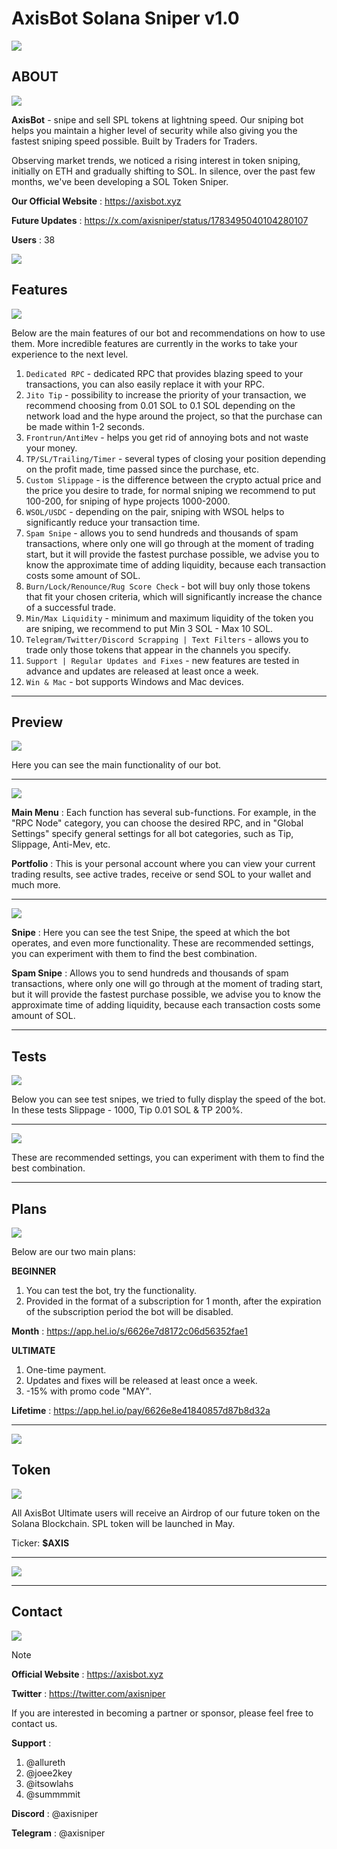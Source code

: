 # AxisBot Solana Sniper v1.0 

![](https://github.com/timuruva/solana-sniper-bot/blob/3b6f00d4968ad49370533126d6fa428c1eeca983/Files/banner.png)

## ABOUT

![](https://github.com/line.gif)

**AxisBot** - snipe and sell SPL tokens at lightning speed. Our sniping bot helps you maintain a higher level of security while also giving you the fastest sniping speed possible. Built by Traders for Traders.

Observing market trends, we noticed a rising interest in token sniping, initially on ETH and gradually shifting to SOL. In silence, over the past few months, we've been developing a SOL Token Sniper.

**Our Official Website** : https://axisbot.xyz

**Future Updates** : https://x.com/axisniper/status/1783495040104280107

**Users** : 38


![](https://github.com/timuruva/realtime-processing/blob/127d46a2edc57ec1449d8976e04f301e3c1997b7/Files/macsite.png)

## Features

![](https://github.com/timuruva/realtime-processing/blob/127d46a2edc57ec1449d8976e04f301e3c1997b7/Files/line.gif)

Below are the main features of our bot and recommendations on how to use them. 
More incredible features are currently in the works to take your experience to the next level.

1. `Dedicated RPC` - dedicated RPC that provides blazing speed to your transactions, you can also easily replace it with your RPC.
2. `Jito Tip` - possibility to increase the priority of your transaction, we recommend choosing from 0.01 SOL to 0.1 SOL depending on the network load and the hype around the project, so that the purchase can be made within 1-2 seconds.
3. `Frontrun/AntiMev` - helps you get rid of annoying bots and not waste your money.
4. `TP/SL/Trailing/Timer` - several types of closing your position depending on the profit made, time passed since the purchase, etc.
5. `Custom Slippage` - is the difference between the crypto actual price and the price you desire to trade, for normal sniping we recommend to put 100-200, for sniping of hype projects 1000-2000.
6. `WSOL/USDC` - depending on the pair, sniping with WSOL helps to significantly reduce your transaction time.
7. `Spam Snipe` - allows you to send hundreds and thousands of spam transactions, where only one will go through at the moment of trading start, but it will provide the fastest purchase possible, we advise you to know the approximate time of adding liquidity, because each transaction costs some amount of SOL.
8. `Burn/Lock/Renounce/Rug Score Check` - bot will buy only those tokens that fit your chosen criteria, which will significantly increase the chance of a successful trade.
9. `Min/Max Liquidity` - minimum and maximum liquidity of the token you are sniping, we recommend to put Min 3 SOL - Max 10 SOL.
10. `Telegram/Twitter/Discord Scrapping | Text Filters` - allows you to trade only those tokens that appear in the channels you specify.
11. `Support | Regular Updates and Fixes` - new features are tested in advance and updates are released at least once a week.
12. `Win & Mac` - bot supports Windows and Mac devices.

----------------------------------

## Preview

![](https://github.com/timuruva/realtime-processing/blob/127d46a2edc57ec1449d8976e04f301e3c1997b7/Files/line.gif)

Here you can see the main functionality of our bot.

----------------------------------

![](https://github.com/timuruva/realtime-processing/blob/127d46a2edc57ec1449d8976e04f301e3c1997b7/Files/menuportfolio.png)

**Main Menu** : Each function has several sub-functions. For example, in the "RPC Node" category, you can choose the desired RPC, and in "Global Settings" specify general settings for all bot categories, such as Tip, Slippage, Anti-Mev, etc.

**Portfolio** : This is your personal account where you can view your current trading results, see active trades, receive or send SOL to your wallet and much more.

----------------------------------

![](https://github.com/timuruva/realtime-processing/blob/127d46a2edc57ec1449d8976e04f301e3c1997b7/Files/snipespamsnipe.png)

**Snipe** : Here you can see the test Snipe, the speed at which the bot operates, and even more functionality.
These are recommended settings, you can experiment with them to find the best combination.

**Spam Snipe** : Allows you to send hundreds and thousands of spam transactions, where only one will go through at the moment of trading start, but it will provide the fastest purchase possible, we advise you to know the approximate time of adding liquidity, because each transaction costs some amount of SOL.

----------------------------------

## Tests

![](https://github.com/timuruva/realtime-processing/blob/127d46a2edc57ec1449d8976e04f301e3c1997b7/Files/line.gif)

Below you can see test snipes, we tried to fully display the speed of the bot.
In these tests Slippage - 1000, Tip 0.01 SOL & TP 200%.

----------------------------------

![](https://github.com/timuruva/realtime-processing/blob/127d46a2edc57ec1449d8976e04f301e3c1997b7/Files/tests.png)

These are recommended settings, you can experiment with them to find the best combination.

----------------------------------

## Plans

![](https://github.com/timuruva/realtime-processing/blob/127d46a2edc57ec1449d8976e04f301e3c1997b7/Files/line.gif)

Below are our two main plans:

**BEGINNER**

1. You can test the bot, try the functionality.
2. Provided in the format of a subscription for 1 month, after the expiration of the subscription period the bot will be disabled.

**Month** : https://app.hel.io/s/6626e7d8172c06d56352fae1

**ULTIMATE**

1. One-time payment.
2. Updates and fixes will be released at least once a week.
3. -15% with promo code "MAY".

**Lifetime** : https://app.hel.io/pay/6626e8e41840857d87b8d32a

----------------------------------

![](https://github.com/timuruva/realtime-processing/blob/127d46a2edc57ec1449d8976e04f301e3c1997b7/Files/plans.png)

## Token

![](https://github.com/timuruva/realtime-processing/blob/127d46a2edc57ec1449d8976e04f301e3c1997b7/Files/line.gif)

All AxisBot Ultimate users will receive an Airdrop of our future token on the Solana Blockchain. SPL token will be launched in May. 

Ticker: **$AXIS**

----------------------------------

![](https://github.com/timuruva/realtime-processing/blob/127d46a2edc57ec1449d8976e04f301e3c1997b7/Files/mactoken.png)

----------------------------------

## Contact

![](https://github.com/timuruva/realtime-processing/blob/127d46a2edc57ec1449d8976e04f301e3c1997b7/Files/line.gif)

> [!NOTE]
> **Official Website** : https://axisbot.xyz
>
>**Twitter** : https://twitter.com/axisniper
>
> If you are interested in becoming a partner or sponsor, please feel free to contact us.
> 
> **Support** :
> 
> 1. @allureth
> 2. @joee2key
> 3. @itsowlahs
> 4. @summmmit
>
> **Discord** : @axisniper
> 
> **Telegram** : @axisniper
